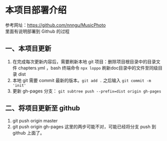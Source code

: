 # 本项目部署介绍
参考网址：https://github.com/nnngu/MusicPhoto    
里面有说明部署到 Github 的过程  

## 一、本项目更新
1. 在完成每次更新内容后，需要刷新本地 git 项目：删除项目根目录中的目录文件 chapters.yml ，bash 终端命令 `npx loppo` 刷新doc目录中的文件至同级目录 dist
1. 本地 git 需要 commit 最新的版本。`git add .` 之后输入 `git commit -m 'init'` 
1. 更新 gh-pages 分支： `git subtree push --prefix=dist origin gh-pages`
## 二、将项目更新至 github
1. git push origin master
1. git push origin gh-pages
这里的两步可能不对，可能已经将分支 push 到 github 上面了。

